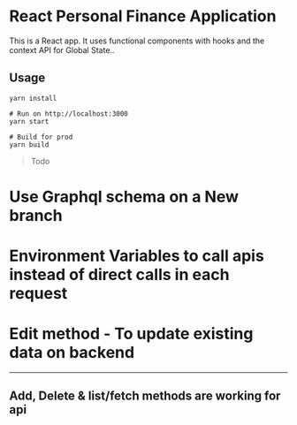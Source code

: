 # React Personal Finance Application

This is a React app. It uses functional components with hooks and the context API for Global State..

## Usage
```
yarn install

# Run on http://localhost:3000
yarn start

# Build for prod
yarn build
```

> Todo

# Use Graphql schema on a New branch
# Environment Variables to call apis instead of direct calls in each request
# Edit method - To update existing data on backend
-------------------------------------------

## Add, Delete & list/fetch methods are working for api
